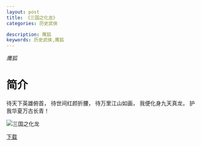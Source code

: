 ```yaml
---
layout: post
title: 《三国之化龙》
categories: 历史武侠

description: 鹰狐
keywords: 历史武侠,鹰狐
---
```

*鹰狐*

# 简介

待天下英雄俯首，
待世间红颜折腰，
待万里江山如画，
我便化身九天真龙，
护我华夏万古长青！

![三国之化龙](https://img.imiaobige.com/121678/225391.jpg)

[下载](https://public.by.files.1drv.com/y4mJbhqSy6SFvCODGtDSawLxYFzJr_rm0DDSJoNHZ12huetFOGcFDxt_Cx2hvM0G19FTmiGCOgbe-lkYsaxD5uoGFIZWAjNCgss0mTzj4HiYhCTp8ruTkGsgyEeJcfcgtx2RZM_NATEBUsO-0Nx2li7fQr4vIk8CyVmLyrHKEZy6eNWwOd9QjPQOukHhvSudmlchgytk-Z52QFDBcOSq62wsasJirRyBEdPu3Z8c4DYw0M_4m5sfSQP8KghsDcMAPD0)
